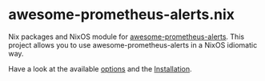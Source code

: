 # awesome-prometheus-alerts.nix

Nix packages and NixOS module for [awesome-prometheus-alerts](https://github.com/samber/awesome-prometheus-alerts).
This project allows you to use awesome-prometheus-alerts in a NixOS idiomatic way.

Have a look at the available [options](./options.md) and the [Installation](./installation.md).


